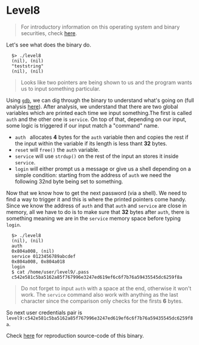 # Level8

> For introductory information on this operating system and binary securities, check [here](./Ressources/README.md).

Let's see what does the binary do.

```shell
  $> ./level8
  (nil), (nil)
  "teststring"
  (nil), (nil)
```

> Looks like two pointers are being shown to us and the program wants us to input something particular.

Using [`gdb`](https://linux.die.net/man/1/gdb), we can dig through the binary to understand what's going on (full analysis [here](./Ressources/gdb.md)). After analysis, we understand that there are two global variables which are printed each time we input something.The first is called `auth` and the other one is `service`. On top of that, depending on our input, some logic is triggered if our input match a "command" name.

- `auth ` allocates **4** bytes for the `auth` variable then and copies the rest if the input within the variable if its length is less thant **32** bytes.
- `reset` will `free()` the `auth` variable.
- `service` will use `strdup()` on the rest of the input an stores it inside `service`.
- `login` will either prompt us a message or give us a shell depending on a simple condition: starting from the address of `auth` we need the following 32nd byte being set to something.

Now that we know how to get the next password (via a shell). We need to find a way to trigger it and this is where the printed pointers come handy. Since we know the address of `auth` and that `auth` and `service` are close in memory, all we have to do is to make sure that **32** bytes after `auth`, there is something meaning we are in the `service` memory space before typing `login`.

```shell
  $> ./level8
  (nil), (nil)
  auth
  0x804a008, (nil)
  service 0123456789abcdef
  0x804a008, 0x804a018
  login
  $ cat /home/user/level9/.pass
  c542e581c5ba5162a85f767996e3247ed619ef6c6f7b76a59435545dc6259f8a 
```

> Do not forget to input `auth` with a space at the end, otherwise it won't work. The `service` command also work with anything as the last character since the comparison only checks for the firsts **6** bytes.

So next user credentials pair is `level9:c542e581c5ba5162a85f767996e3247ed619ef6c6f7b76a59435545dc6259f8a`.

Check [here](./source.c) for reproduction source-code of this binary.